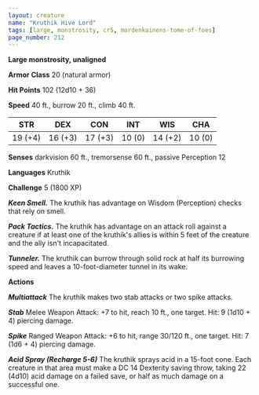 ```yaml
---
layout: creature
name: "Kruthik Hive Lord"
tags: [large, monstrosity, cr5, mordenkainens-tome-of-foes]
page_number: 212
---
```


**Large monstrosity, unaligned**

**Armor Class** 20 (natural armor)

**Hit Points** 102  (12d10 + 36)

**Speed** 40 ft., burrow 20 ft., climb 40 ft.

|   STR   |   DEX   |   CON   |   INT   |   WIS   |   CHA   |
|:-------:|:-------:|:-------:|:-------:|:-------:|:-------:|
| 19 (+4) | 16 (+3) | 17 (+3) | 10 (0) | 14 (+2) | 10 (0) |

**Senses** darkvision 60 ft., tremorsense 60 ft., passive Perception 12

**Languages** Kruthik

**Challenge** 5 (1800 XP)

***Keen Smell.*** The kruthik has advantage on Wisdom (Perception) checks that rely on smell.

***Pack Tactics.*** The kruthik has advantage on an attack roll against a creature if at least one of the kruthik's allies is within 5 feet of the creature and the ally isn't incapacitated.

***Tunneler.*** The kruthik can burrow through solid rock at half its burrowing speed and leaves a 10-foot-diameter tunnel in its wake.

**Actions**

***Multiattack*** The kruthik makes two stab attacks or two spike attacks.

***Stab*** Melee Weapon Attack: +7 to hit, reach 10 ft., one target. Hit: 9 (1d10 + 4) piercing damage.

***Spike*** Ranged Weapon Attack: +6 to hit, range 30/120 ft., one target. Hit: 7 (1d6 + 4) piercing damage.

***Acid Spray (Recharge 5-6)*** The kruthik sprays acid in a 15-foot cone. Each creature in that area must make a DC 14 Dexterity saving throw, taking 22 (4d10) acid damage on a failed save, or half as much damage on a successful one.